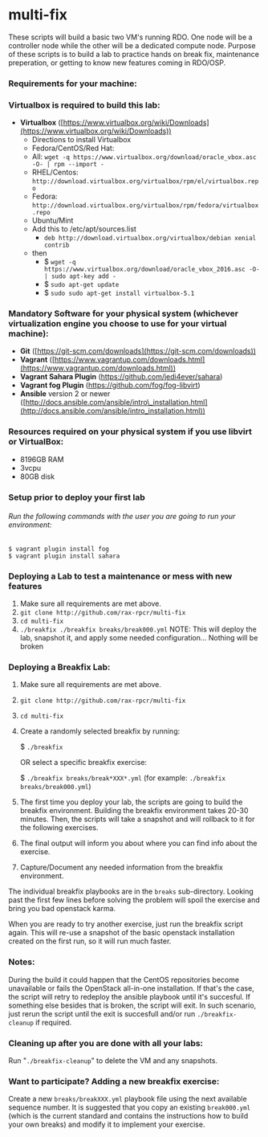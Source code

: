 # multi-fix

These scripts will build a basic two VM's running RDO. One node will be a controller node while the other will be a dedicated compute node. Purpose of these scripts is to build a lab to practice hands on break fix, maintenance preperation, or getting to know new features coming in RDO/OSP.

### Requirements for your machine:

### Virtualbox is required to build this lab:

 - **Virtualbox** ([https://www.virtualbox.org/wiki/Downloads](https://www.virtualbox.org/wiki/Downloads))
   - Directions to install Virtualbox
    - Fedora/CentOS/Red Hat:
	- All: `wget -q https://www.virtualbox.org/download/oracle_vbox.asc -O- | rpm --import -`
	- RHEL/Centos: `http://download.virtualbox.org/virtualbox/rpm/el/virtualbox.repo`
	- Fedora: `http://download.virtualbox.org/virtualbox/rpm/fedora/virtualbox.repo`
    - Ubuntu/Mint
	- Add this to /etc/apt/sources.list
	  - `deb http://download.virtualbox.org/virtualbox/debian xenial contrib`
	- then
	  - $ `wget -q https://www.virtualbox.org/download/oracle_vbox_2016.asc -O- | sudo apt-key add -`
	  - $ `sudo apt-get update`
	  - $ `sudo sudo apt-get install virtualbox-5.1`

### Mandatory Software for your physical system (whichever virtualization engine you choose to use for your virtual machine):
 - **Git** ([https://git-scm.com/downloads](https://git-scm.com/downloads))
 - **Vagrant** ([https://www.vagrantup.com/downloads.html](https://www.vagrantup.com/downloads.html))
 - **Vagrant Sahara Plugin** (https://github.com/jedi4ever/sahara)
 - **Vagrant fog Plugin** (https://github.com/fog/fog-libvirt)
 - **Ansible** version 2 or newer ([http://docs.ansible.com/ansible/intro\_installation.html](http://docs.ansible.com/ansible/intro_installation.html))

### Resources required on your physical system if you use libvirt or VirtualBox:
 - 8196GB RAM
 - 3vcpu
 - 80GB disk

### Setup prior to deploy your first lab

###### Run the following commands with the user you are going to run your environment:
```
$ vagrant plugin install fog
$ vagrant plugin install sahara
```

### Deploying a Lab to test a maintenance or mess with new features
 
 1. Make sure all requirements are met above.
 2. `git clone http://github.com/rax-rpcr/multi-fix`
 3. `cd multi-fix`
 4. `./breakfix ./breakfix breaks/break000.yml`
    NOTE: This will deploy the lab, snapshot it, and apply some needed configuration... Nothing will be broken

### Deploying a Breakfix Lab:

 1. Make sure all requirements are met above.
 2. `git clone http://github.com/rax-rpcr/multi-fix`
 3. `cd multi-fix`
 4. Create a randomly selected breakfix by running:

    $ `./breakfix`

    OR select a specific breakfix exercise:

    $ `./breakfix breaks/break*XXX*.yml` (for example: `./breakfix breaks/break000.yml`)

 5. The first time you deploy your lab, the scripts are going to build the breakfix environment. Building the breakfix environment takes 20-30 minutes. Then, the scripts will take a snapshot and will rollback to it for the following exercises.
 6. The final output will inform you about where you can find info about the exercise.
 7. Capture/Document any needed information from the breakfix environment.

The individual breakfix playbooks are in the `breaks` sub-directory. Looking past the first few lines before solving the problem will spoil the exercise and bring you bad openstack karma.

When you are ready to try another exercise, just run the breakfix script again.  This will re-use a snapshot of the basic openstack installation created on the first run, so it will run much faster.

### Notes:

During the build it could happen that the CentOS repositories become unavailable or fails the OpenStack all-in-one installation. If that's the case, the script will retry to redeploy the ansible playbook until it's succesful. If something else besides that is broken, the script will exit. In such scenario, just rerun the script until the exit is succesfull and/or run `./breakfix-cleanup` if required.

### Cleaning up after you are done with all your labs:

Run "`./breakfix-cleanup`" to delete the VM and any snapshots.

### Want to participate? Adding a new breakfix exercise:

Create a new `breaks/breakXXX.yml` playbook file using the next available sequence number.  It is suggested that you copy an existing `break000.yml` (which is the current standard and contains the instructions how to build your own breaks) and modify it to implement your exercise.

